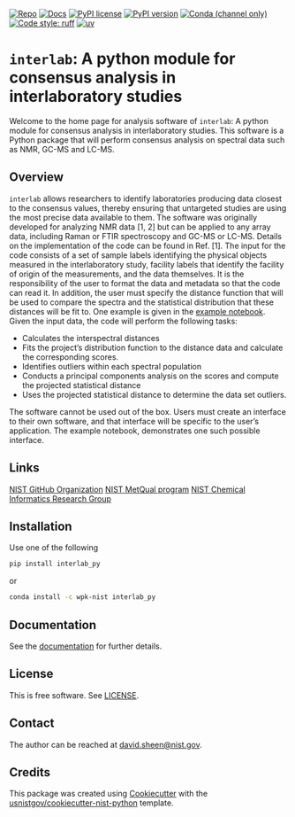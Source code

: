 <!-- markdownlint-disable MD041 -->

<!-- prettier-ignore-start -->
[![Repo][repo-badge]][repo-link]
[![Docs][docs-badge]][docs-link]
[![PyPI license][license-badge]][license-link]
[![PyPI version][pypi-badge]][pypi-link]
[![Conda (channel only)][conda-badge]][conda-link]
[![Code style: ruff][ruff-badge]][ruff-link]
[![uv][uv-badge]][uv-link]

<!--
  For more badges, see
  https://shields.io/category/other
  https://naereen.github.io/badges/
  [pypi-badge]: https://badge.fury.io/py/interlab_py
-->

[ruff-badge]: https://img.shields.io/endpoint?url=https://raw.githubusercontent.com/astral-sh/ruff/main/assets/badge/v2.json
[ruff-link]: https://github.com/astral-sh/ruff
[uv-badge]: https://img.shields.io/endpoint?url=https://raw.githubusercontent.com/astral-sh/uv/main/assets/badge/v0.json
[uv-link]: https://github.com/astral-sh/uv
[pypi-badge]: https://img.shields.io/pypi/v/interlab_py
[pypi-link]: https://pypi.org/project/interlab_py
[docs-badge]: https://img.shields.io/badge/docs-sphinx-informational
[docs-link]: https://pages.nist.gov/interlab_py/
[repo-badge]: https://img.shields.io/badge/--181717?logo=github&logoColor=ffffff
[repo-link]: https://github.com/wpk-nist-gov/interlab_py
[conda-badge]: https://img.shields.io/conda/v/wpk-nist/interlab_py
[conda-link]: https://anaconda.org/wpk-nist/interlab_py
[license-badge]: https://img.shields.io/pypi/l/interlab_py?color=informational
[license-link]: https://github.com/wpk-nist-gov/interlab_py/blob/main/LICENSE

<!-- other links -->

<!-- prettier-ignore-end -->

# `interlab`: A python module for consensus analysis in interlaboratory studies

Welcome to the home page for analysis software of `interlab`: A python module
for consensus analysis in interlaboratory studies. This software is a Python
package that will perform consensus analysis on spectral data such as NMR, GC-MS
and LC-MS.

## Overview

`interlab` allows researchers to identify laboratories producing data closest to
the consensus values, thereby ensuring that untargeted studies are using the
most precise data available to them. The software was originally developed for
analyzing NMR data [1, 2] but can be applied to any array data, including Raman
or FTIR spectroscopy and GC-MS or LC-MS. Details on the implementation of the
code can be found in Ref. [1]. The input for the code consists of a set of
sample labels identifying the physical objects measured in the interlaboratory
study, facility labels that identify the facility of origin of the measurements,
and the data themselves. It is the responsibility of the user to format the data
and metadata so that the code can read it. In addition, the user must specify
the distance function that will be used to compare the spectra and the
statistical distribution that these distances will be fit to. One example is
given in the
[example notebook](https://pages.nist.gov/interlab_py/analysis_demo.html). Given
the input data, the code will perform the following tasks:

- Calculates the interspectral distances
- Fits the project’s distribution function to the distance data and calculate
  the corresponding scores.
- Identifies outliers within each spectral population
- Conducts a principal components analysis on the scores and compute the
  projected statistical distance
- Uses the projected statistical distance to determine the data set outliers.

The software cannot be used out of the box. Users must create an interface to
their own software, and that interface will be specific to the user’s
application. The example notebook, demonstrates one such possible interface.

<!-- Quick overview... -->

<!-- ## Status -->

<!-- This package is actively used by the author.  -->
<!-- Please feel free to create a pull request  -->
<!-- for wanted features and suggestions! -->

## Links

<!-- prettier-ignore-start -->
[NIST GitHub Organization](https://github.com/usnistgov)
[NIST MetQual program](https://www.nist.gov/programs-projects/metabolomics-quality-assurance-and-quality-control-materials-metqual-program)
[NIST Chemical Informatics Research Group](https://www.nist.gov/mml/csd/chemical-informatics-research-group)
<!-- prettier-ignore-end -->

<!-- ## Example usage -->

<!-- ```python -->
<!-- import interlab -->
<!-- ``` -->

<!-- end-docs -->

## Installation

<!-- start-installation -->

Use one of the following

```bash
pip install interlab_py
```

or

```bash
conda install -c wpk-nist interlab_py
```

<!-- end-installation -->

## Documentation

See the [documentation][docs-link] for further details.

## License

This is free software. See [LICENSE][license-link].

<!-- ## Related work -->

<!-- Any other stuff to mention.... -->

## Contact

The author can be reached at <david.sheen@nist.gov>.

## Credits

This package was created using
[Cookiecutter](https://github.com/audreyr/cookiecutter) with the
[usnistgov/cookiecutter-nist-python](https://github.com/usnistgov/cookiecutter-nist-python)
template.
